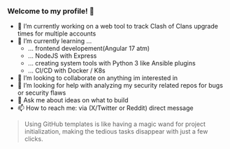 ### Welcome to my profile! 👋

- 🔭 I’m currently working on a web tool to track Clash of Clans upgrade times for multiple accounts
- 🌱 I’m currently learning ...
  - ... frontend developement(Angular 17 atm)
  - ... NodeJS with Express
  - ... creating system tools with Python 3 like Ansible plugins
  - ... CI/CD with Docker / K8s
- 👯 I’m looking to collaborate on anything im interested in
- 🤔 I’m looking for help with analyzing my security related repos for bugs or security flaws
- 💬 Ask me about ideas on what to build
- 📫 How to reach me: via (X/Twitter or Reddit) direct message

> Using GitHub templates is like having a magic wand for project initialization, making the tedious tasks disappear with just a few clicks.
